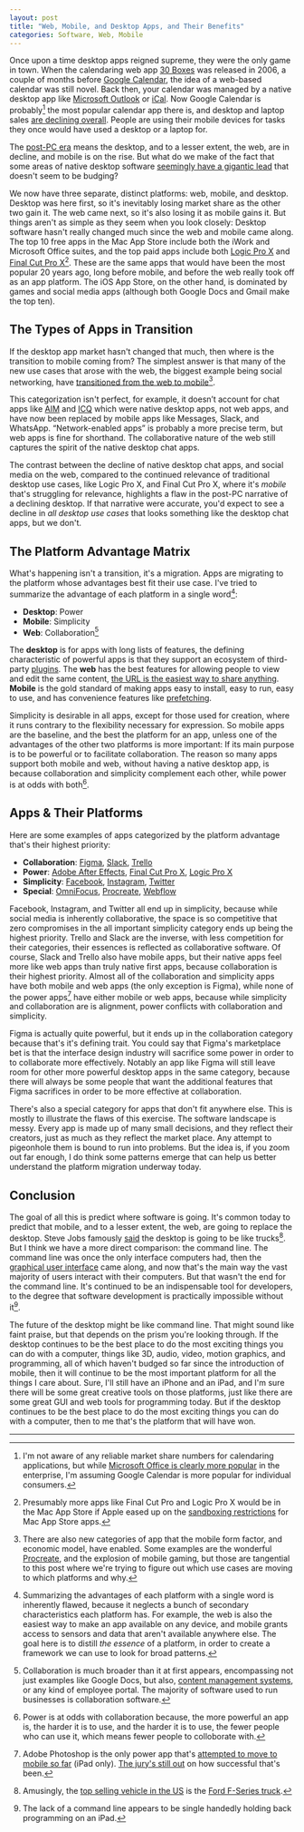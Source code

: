 ```yaml
---
layout: post
title: "Web, Mobile, and Desktop Apps, and Their Benefits"
categories: Software, Web, Mobile
---
```


Once upon a time desktop apps reigned supreme, they were the only game in town. When the calendaring web app [30 Boxes](https://en.wikipedia.org/wiki/30_Boxes) was released in 2006, a couple of months before [Google Calendar](https://en.wikipedia.org/wiki/Google_Calendar), the idea of a web-based calendar was still novel. Back then, your calendar was managed by a native desktop app like [Microsoft Outlook](https://en.wikipedia.org/wiki/Microsoft_Outlook) or [iCal](https://en.wikipedia.org/wiki/Calendar_(Apple)). Now Google Calendar is probably[^googlecalendarmarketshare] the most popular calendar app there is, and desktop and laptop sales [are declining overall](https://www.pcmag.com/news/361916/pc-sales-keep-falling-but-big-manufacturers-are-doing-just). People are using their mobile devices for tasks they once would have used a desktop or a laptop for.

The [post-PC era](https://en.wikipedia.org/wiki/Post-PC_era) means the desktop, and to a lesser extent, the web, are in decline, and mobile is on the rise. But what do we make of the fact that some areas of native desktop software [seemingly have a gigantic lead](https://blog.robenkleene.com/2019/08/07/apples-app-stores-have-failed-creative-apps/) that doesn't seem to be budging?

We now have three separate, distinct platforms: web, mobile, and desktop. Desktop was here first, so it's inevitably losing market share as the other two gain it. The web came next, so it's also losing it as mobile gains it. But things aren't as simple as they seem when you look closely: Desktop software hasn't really changed much since the web and mobile came along. The top 10 free apps in the Mac App Store include both the iWork and Microsoft Office suites, and the top paid apps include both [Logic Pro X](https://www.apple.com/logic-pro/) and [Final Cut Pro X](https://www.apple.com/final-cut-pro/)[^othercreativesoftwareisntallowed]. These are the same apps that would have been the most popular 20 years ago, long before mobile, and before the web really took off as an app platform. The iOS App Store, on the other hand, is dominated by games and social media apps (although both Google Docs and Gmail make the top ten).

## The Types of Apps in Transition

If the desktop app market hasn't changed that much, then where is the transition to mobile coming from? The simplest answer is that many of the new use cases that arose with the web, the biggest example being social networking, have [transitioned from the web to mobile](https://www.statista.com/statistics/377808/distribution-of-facebook-users-by-device/)[^dontforgetchatapps].

This categorization isn't perfect, for example, it doesn’t account for chat apps like [AIM](https://en.wikipedia.org/wiki/AIM_(software)) and [ICQ](https://en.wikipedia.org/wiki/ICQ) which were native desktop apps, not web apps, and have now been replaced by mobile apps like Messages, Slack, and WhatsApp. “Network-enabled apps” is probably a more precise term, but web apps is fine for shorthand. The collaborative nature of the web still captures the spirit of the native desktop chat apps.

The contrast between the decline of native desktop chat apps, and social media on the web, compared to the continued relevance of traditional desktop use cases, like Logic Pro X, and Final Cut Pro X, where it's *mobile* that's struggling for relevance, highlights a flaw in the post-PC narrative of a declining desktop. If that narrative were accurate, you'd expect to see a decline in *all desktop use cases* that looks something like the desktop chat apps, but we don't.

## The Platform Advantage Matrix

What's happening isn't a transition, it's a migration. Apps are migrating to the platform whose advantages best fit their use case. I've tried to summarize the advantage of each platform in a single word[^platformsummarycaveats]:

- **Desktop**: Power
- **Mobile**: Simplicity
- **Web**: Collaboration[^collaborationisdeceptivelyhuge]

The **desktop** is for apps with long lists of features, the defining characteristic of powerful apps is that they support an ecosystem of third-party [plugins](https://en.wikipedia.org/wiki/Plug-in_%28computing%29). The **web** has the best features for allowing people to view and edit the same content, [the URL is the easiest way to share anything](https://blog.robenkleene.com/2019/05/02/local-data-the-cloud/). **Mobile** is the gold standard of making apps easy to install, easy to run, easy to use, and has convenience features like [prefetching](https://en.wikipedia.org/wiki/Prefetching).

Simplicity is desirable in all apps, except for those used for creation, where it runs contrary to the flexibility necessary for expression. So mobile apps are the baseline, and the best the platform for an app, unless one of the advantages of the other two platforms is more important: If its main purpose is to be powerful or to facilitate collaboration. The reason so many apps support both mobile and web, without having a native desktop app, is because collaboration and simplicity complement each other, while power is at odds with both[^powerisatoddswithcollaboration].

## Apps & Their Platforms

Here are some examples of apps categorized by the platform advantage that's their highest priority:

- **Collaboration**: [Figma](https://slack.com/), [Slack](https://slack.com/), [Trello](https://trello.com/s)
- **Power**: [Adobe After Effects](https://www.adobe.com/products/aftereffects.html), [Final Cut Pro X](https://www.apple.com/final-cut-pro/), [Logic Pro X](https://www.apple.com/logic-pro/)
- **Simplicity**: [Facebook](https://www.facebook.com/), [Instagram](https://www.instagram.com/), [Twitter](https://twitter.com/home)
- **Special**: [OmniFocus](https://www.omnigroup.com/omnifocus/), [Procreate](https://procreate.art/), [Webflow](https://webflow.com/)

Facebook, Instagram, and Twitter all end up in simplicity, because while social media is inherently collaborative, the space is so competitive that zero compromises in the all important simplicity category ends up being the highest priority. Trello and Slack are the inverse, with less competition for their categories, their essences is reflected as collaborative software. Of course, Slack and Trello also have mobile apps, but their native apps feel more like web apps than truly native first apps, because collaboration is their highest priority. Almost all of the collaboration and simplicity apps have both mobile and web apps (the only exception is Figma), while none of the power apps[^thefirstpowermobileapp] have either mobile or web apps, because while simplicity and collaboration are is alignment, power conflicts with collaboration and simplicity.

Figma is actually quite powerful, but it ends up in the collaboration category because that's it's defining trait. You could say that Figma's marketplace bet is that the interface design industry will sacrifice some power in order to to collaborate more effectively. Notably an app like Figma will still leave room for other more powerful desktop apps in the same category, because there will always be some people that want the additional features that Figma sacrifices in order to be more effective at collaboration.

There's also a special category for apps that don't fit anywhere else. This is mostly to illustrate the flaws of this exercise. The software landscape is messy. Every app is made up of many small decisions, and they reflect their creators, just as much as they reflect the market place. Any attempt to pigeonhole them is bound to run into problems. But the idea is, if you zoom out far enough, I do think some patterns emerge that can help us better understand the platform migration underway today.

## Conclusion

The goal of all this is predict where software is going. It's common today to predict that mobile, and to a lesser extent, the web, are going to replace the desktop. Steve Jobs famously [said](http://allthingsd.com/20100601/steve-jobs-session/) the desktop is going to be like trucks[^trucksarepopular]. But I think we have a more direct comparison: the command line. The command line was once the only interface computers had, then the [graphical user interface](https://en.wikipedia.org/wiki/Graphical_user_interface) came along, and now that's the main way the vast majority of users interact with their computers. But that wasn't the end for the command line. It's continued to be an indispensable tool for developers, to the degree that software development is practically impossible without it[^programmingontheipadneesacommandline].

The future of the desktop might be like command line. That might sound like faint praise, but that depends on the prism you're looking through. If the desktop continues to be the best place to do the most exciting things you can do with a computer, things like 3D, audio, video, motion graphics, and programming, all of which haven't budged so far since the introduction of mobile, then it will continue to be the most important platform for all the things I care about. Sure, I'll still have an iPhone and an iPad, and I'm sure there will be some great creative tools on those platforms, just like there are some great GUI and web tools for programming today. But if the desktop continues to be the best place to do the most exciting things you can do with a computer, then to me that's the platform that will have won.

* * *

[^googlecalendarmarketshare]: I'm not aware of any reliable market share numbers for calendaring applications, but while [Microsoft Office is clearly more popular](https://blog.robenkleene.com/2019/08/31/office-suite-market-share/) in the enterprise, I'm assuming Google Calendar is more popular for individual consumers.

[^othercreativesoftwareisntallowed]: Presumably more apps like Final Cut Pro and Logic Pro X would be in the Mac App Store if Apple eased up on the [sandboxing restrictions](https://developer.apple.com/app-sandboxing/) for Mac App Store apps.

[^dontforgetchatapps]: There are also new categories of app that the mobile form factor, and economic model, have enabled. Some examples are the wonderful [Procreate](https://procreate.art/), and the explosion of mobile gaming, but those are tangential to this post where we're trying to figure out which use cases are moving to which platforms and why.

[^platformsummarycaveats]: Summarizing the advantages of each platform with a single word is inherently flawed, because it neglects a bunch of secondary characteristics each platform has. For example, the web is also the easiest way to make an app available on any device, and mobile grants access to sensors and data that aren't available anywhere else. The goal here is to distill *the essence* of a platform, in order to create a framework we can use to look for broad patterns.

[^collaborationisdeceptivelyhuge]: Collaboration is much broader than it at first appears, encompassing not just examples like Google Docs, but also, [content management systems](https://en.wikipedia.org/wiki/Content_management_system), or any kind of employee portal. The majority of software used to run businesses is collaboration software.

[^powerisatoddswithcollaboration]: Power is at odds with collaboration because, the more powerful an app is, the harder it is to use, and the harder it is to use, the fewer people who can use it, which means fewer people to colloborate with.

[^thefirstpowermobileapp]: Adobe Photoshop is the only power app that's [attempted to move to mobile so far](https://www.adobe.com/products/photoshop/ipad.html) (iPad only). [The jury's still out](https://www.theverge.com/2019/11/8/20953297/adobe-photoshop-ipad-cto-scott-belsky-reviews) on how successful that's been.

[^trucksarepopular]: Amusingly, the [top selling vehicle in the US](https://en.wikipedia.org/wiki/List_of_best-selling_automobiles#National_bestsellers) is the [Ford F-Series truck](https://en.wikipedia.org/wiki/Ford_F-Series).

[^programmingontheipadneesacommandline]: The lack of a command line appears to be single handedly holding back programming on an iPad.
